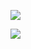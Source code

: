 <p align="left"> <a href="https://www.codewars.com/users/AbdulrahmanHisham/badges/large" target="_blank" rel="noreferrer"> <img src="https://www.codewars.com/users/AbdulrahmanHisham/badges/large"/> </a> </p>        

![](https://nirzak-streak-stats.vercel.app/?user=ahishamm&theme=dark&hide_border=true)<br/>          
